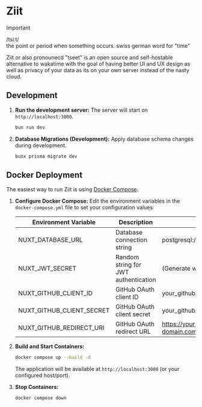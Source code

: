 # Ziit

> [!IMPORTANT]
> /tsiːt/  
> the point or period when something occurs. swiss german word for "time"

Ziit or also pronounecd "tseet" is an open source and self-hostable alternative to wakatime with the goal of having better UI and UX design as well as privacy of your data as its on your own server instead of the nasty cloud.

## Development

1. **Run the development server:**
   The server will start on `http://localhost:3000`.

   ```bash
   bun run dev
   ```

2. **Database Migrations (Development):**
   Apply database schema changes during development.

   ```bash
   bunx prisma migrate dev
   ```

## Docker Deployment

The easiest way to run Ziit is using [Docker Compose](https://github.com/0PandaDEV/Ziit/blob/main/docker-compose.yml).

1. **Configure Docker Compose:**
   Edit the environment variables in the `docker-compose.yml` file to set your configuration values:

   | Environment Variable      | Description                          | Example                                            |
   | ------------------------- | ------------------------------------ | -------------------------------------------------- |
   | NUXT_DATABASE_URL         | Database connection string           | postgresql://postgres:root@postgres:5432/ziit      |
   | NUXT_JWT_SECRET           | Random string for JWT authentication | (Generate with `openssl rand --hex 64`)            |
   | NUXT_GITHUB_CLIENT_ID     | GitHub OAuth client ID               | your_github_client_id                              |
   | NUXT_GITHUB_CLIENT_SECRET | GitHub OAuth client secret           | your_github_client_secret                          |
   | NUXT_GITHUB_REDIRECT_URI  | GitHub OAuth redirect URL            | <https://your-domain.com/api/auth/github/callback> |

2. **Build and Start Containers:**

   ```bash
   docker compose up --build -d
   ```

   The application will be available at `http://localhost:3000` (or your configured host/port).

3. **Stop Containers:**

   ```bash
   docker compose down
   ```
